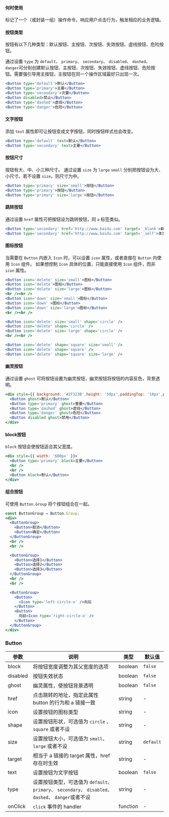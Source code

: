 <!-- # [Button](http://naotu.baidu.com/file/111809d1ee65fd61593e3afc13e79839?token=6b90e3ea029b1c7d) -->
#### **何时使用**
标记了一个（或封装一组）操作命令，响应用户点击行为，触发相应的业务逻辑。

#### **按钮类型**

按钮有以下几种类型：默认按钮、主按钮、次按钮、失效按钮、虚线按钮、危险按钮。

通过设置 `type` 为 `default`、 `primary`、 `secondary`、 `disabled`、 `dashed`、 `danger`可分别创建默认按钮、主按钮、次按钮、失效按钮、虚线按钮、危险按钮。需要强引导用主按钮，主按钮在同一个操作区域最好只出现一次。

```jsx
<Button type='default'>默认</Button>
<Button type='primary'>主要</Button>
<Button type='secondary'>次要</Button>
<Button disabled>禁止</Button>
<Button type='dashed'>虚线</Button>
<Button type='danger'>危险</Button>
```

#### **文字按钮**
添加 `text` 属性即可让按钮变成文字按钮，同时按钮样式也会改变。
```jsx
<Button type='default' text>默认</Button>
<Button type='secondary' text>主要</Button>
```

#### **按钮尺寸**
按钮有大、中、小三种尺寸。
通过设置 `size` 为 `large` `small` 分别把按钮设为大、小尺寸。若不设置 `size`，则尺寸为中。

```jsx
<Button type='primary' size='small'>按钮</Button>
<Button type='primary'>按钮</Button>
<Button type='primary' size='large'>按钮</Button>
```

#### **跳转按钮**
通过设置 `href` 属性可把按钮设为跳转按钮，同 `a` 标签类似。
```jsx
<Button type='secondary' href='http://www.baidu.com' target='_blank'>新页面</Button>
<Button type='secondary' href='http://www.baidu.com' target='_self'>本页面</Button>
```

#### **图标按钮**
当需要在 `Button` 内嵌入 `Icon` 时，可以设置 `icon` 属性，或者直接在 `Button` 内使用 `Icon` 组件。
如果想控制 `Icon` 具体的位置，只能直接使用 `Icon` 组件，而非 `icon` 属性。
```jsx
<Button icon='delete' size='small'>图标</Button>
<Button icon='delete'>图标</Button>
<Button icon='delete' size='large'>图标</Button>
<br /><br />
<Button icon='down' size='small'>图标</Button>
<Button icon='down' >图标</Button>
<Button icon='down' size='large'>图标</Button>
<br /><br />

<Button icon='delete' size='small' shape='circle' />
<Button icon='delete' shape='circle' />
<Button icon='delete' size='large' shape='circle' />
<br /><br />

<Button icon='delete' shape='square' size='small' />
<Button icon='delete' shape='square' />
<Button icon='delete' shape='square' size='large' />
```

#### **幽灵按钮**
通过设置 `ghost` 可将按钮设置为幽灵按钮，幽灵按钮将按钮的内容反色，背景透明。
```jsx
<div style={{ background: '#2F323B',height: '50px',paddingTop: '10px',paddingLeft: '10px'}}>
  <Button ghost>默认</Button>
  <Button type='primary' ghost>重要</Button>
  <Button type='dashed' ghost>虚线</Button>
  <Button type='danger' ghost>危险</Button>
  <Button disabled ghost>禁用</Button>
</div>
```
#### **block按钮**
`block` 按钮会使按钮适合其父宽度。
```jsx
<div style={{ width: '600px' }}>
  <Button type='primary' block>主要</Button>
  <br />
  <br />
  <Button block>默认</Button>
</div>
```
#### **组合按钮**
可使用 `Button.Group` 将个按钮组合在一起。
```jsx
const ButtonGroup = Button.Group;
<div>
  <ButtonGroup>
    <Button>取消</Button>
    <Button>确定</Button>
  </ButtonGroup>
  <br />
  <br />

  <ButtonGroup>
    <Button>选择1</Button>
    <Button>选择2</Button>
    <Button>选择3</Button>
  </ButtonGroup>
  <br />
  <br />

  <ButtonGroup>
    <Button>
      <Icon type='left-circle-o' />向后
    </Button>
    <Button>
      向前<Icon type='right-circle-o' />
    </Button>
  </ButtonGroup>
</div>
```

### Button
| 参数 | 说明 | 类型 | 默认值 |
| --- | --- | --- | --- |
| block | 将按钮宽度调整为其父宽度的选项 | boolean | `false` |
| disabled | 按钮失效状态 | boolean | `false` |
| ghost | 幽灵属性，使按钮背景透明| boolean | `false` |
| href | 点击跳转的地址，指定此属性 button 的行为和 a 链接一致 | string | - |
| icon | 设置按钮的图标类型 | string | - |
| shape | 设置按钮形状，可选值为 `circle` 、`square` 或者不设 | string | - |
| size | 设置按钮大小，可选值为 `small`、`large` 或者不设 | string | `default` |
| target | 相当于 a 链接的 target 属性，href 存在时生效 | string | - |
| text | 设置按钮为文字按钮 | boolean | `false` |
| type | 设置按钮类型，可选值为 `default`、 `primary`、 `secondary`、 `disabled`、 `dashed`、 `danger`或者不设 | string | - |
| onClick | `click` 事件的 handler | function | - |

<style> .idoll-btn{margin-left: 10px}</style>
